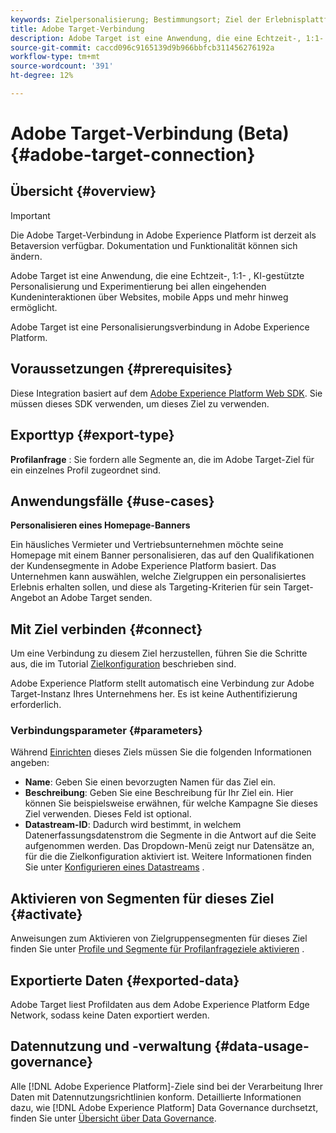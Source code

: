 ```yaml
---
keywords: Zielpersonalisierung; Bestimmungsort; Ziel der Erlebnisplattform; Adobe Target-Ziel;
title: Adobe Target-Verbindung
description: Adobe Target ist eine Anwendung, die eine Echtzeit-, 1:1- und KI-gestützte Personalisierung und Experimentierung bei allen eingehenden Kundeninteraktionen über Websites, mobile Apps und mehr hinweg ermöglicht.
source-git-commit: caccd096c9165139d9b966bbfcb311456276192a
workflow-type: tm+mt
source-wordcount: '391'
ht-degree: 12%

---
```



# Adobe Target-Verbindung (Beta) {#adobe-target-connection}

## Übersicht {#overview}

>[!IMPORTANT]
>
>Die Adobe Target-Verbindung in Adobe Experience Platform ist derzeit als Betaversion verfügbar. Dokumentation und Funktionalität können sich ändern.

Adobe Target ist eine Anwendung, die eine Echtzeit-, 1:1- , KI-gestützte Personalisierung und Experimentierung bei allen eingehenden Kundeninteraktionen über Websites, mobile Apps und mehr hinweg ermöglicht.

Adobe Target ist eine Personalisierungsverbindung in Adobe Experience Platform.

## Voraussetzungen {#prerequisites}

Diese Integration basiert auf dem [Adobe Experience Platform Web SDK](../../../edge/home.md). Sie müssen dieses SDK verwenden, um dieses Ziel zu verwenden.

## Exporttyp {#export-type}

**Profilanfrage** : Sie fordern alle Segmente an, die im Adobe Target-Ziel für ein einzelnes Profil zugeordnet sind.

## Anwendungsfälle {#use-cases}

**Personalisieren eines Homepage-Banners**

Ein häusliches Vermieter und Vertriebsunternehmen möchte seine Homepage mit einem Banner personalisieren, das auf den Qualifikationen der Kundensegmente in Adobe Experience Platform basiert. Das Unternehmen kann auswählen, welche Zielgruppen ein personalisiertes Erlebnis erhalten sollen, und diese als Targeting-Kriterien für sein Target-Angebot an Adobe Target senden.

## Mit Ziel verbinden {#connect}

Um eine Verbindung zu diesem Ziel herzustellen, führen Sie die Schritte aus, die im Tutorial [Zielkonfiguration](../../ui/connect-destination.md) beschrieben sind.

Adobe Experience Platform stellt automatisch eine Verbindung zur Adobe Target-Instanz Ihres Unternehmens her. Es ist keine Authentifizierung erforderlich.

### Verbindungsparameter {#parameters}

Während [Einrichten](../../ui/connect-destination.md) dieses Ziels müssen Sie die folgenden Informationen angeben:

* **Name**: Geben Sie einen bevorzugten Namen für das Ziel ein.
* **Beschreibung**: Geben Sie eine Beschreibung für Ihr Ziel ein. Hier können Sie beispielsweise erwähnen, für welche Kampagne Sie dieses Ziel verwenden. Dieses Feld ist optional.
* **Datastream-ID**: Dadurch wird bestimmt, in welchem Datenerfassungsdatenstrom die Segmente in die Antwort auf die Seite aufgenommen werden. Das Dropdown-Menü zeigt nur Datensätze an, für die die Zielkonfiguration aktiviert ist. Weitere Informationen finden Sie unter [Konfigurieren eines Datastreams](../../../edge/fundamentals/datastreams.md) .

## Aktivieren von Segmenten für dieses Ziel {#activate}

Anweisungen zum Aktivieren von Zielgruppensegmenten für dieses Ziel finden Sie unter [Profile und Segmente für Profilanfrageziele aktivieren](../../ui/activate-profile-request-destinations.md) .

## Exportierte Daten {#exported-data}

Adobe Target liest Profildaten aus dem Adobe Experience Platform Edge Network, sodass keine Daten exportiert werden.

## Datennutzung und -verwaltung {#data-usage-governance}

Alle [!DNL Adobe Experience Platform]-Ziele sind bei der Verarbeitung Ihrer Daten mit Datennutzungsrichtlinien konform. Detaillierte Informationen dazu, wie [!DNL Adobe Experience Platform] Data Governance durchsetzt, finden Sie unter [Übersicht über Data Governance](https://experienceleague.adobe.com/docs/experience-platform/data-governance/home.html).
